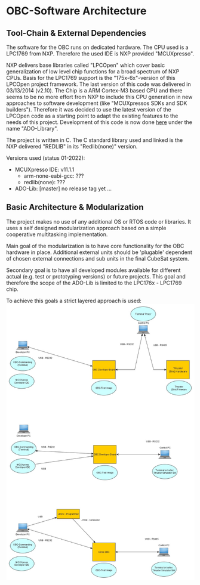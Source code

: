 OBC-Software Architecture
=========================

Tool-Chain & External Dependencies
----------------------------------

The software for the OBC runs on dedicated hardware. The CPU used is a LPC1769 from NXP. 
Therefore the used IDE is NXP provided "MCUXpresso".

NXP delivers base libraries called "LPCOpen" which cover basic generalization of low level chip functions for a broad spectrum of NXP CPUs. Basis for the LPC1769 support is the "175x-6x"-version of this LPCOpen project framework. The last version of this code was delivered in 03/13/2014 (v2.10). The Chip is a ARM Cortex-M3 based CPU and there seems to be no more effort from NXP to include this CPU generation in new approaches to software development (like "MCUXpressos SDKs and SDK builders"). Therefore it was decided to use the latest version of the LPCOpen code as a starting point to adapt the existing features to the needs of this project. Development of this code is now done  [here](https://github.com/RobertK66/ado-chip-175x-6x) under the name "ADO-Library".

The project is written in C. The C standard library used and linked is the NXP delivered "REDLIB" in its "Redlib(none)" version.

Versions used (status 01-2022):

- MCUXpresso IDE: v11.1.1
	- arm-none-eabi-gcc: ???
	- redlib(none): ???
- ADO-Lib: \[master\] no release tag yet ...


Basic Architecture & Modularization
-----------------------------------

The project makes no use of any additional OS or RTOS code or libraries. It uses a self designed modularization approach based on a simple cooperative multitasking implementation.

Main goal of the modularization is to have core functionality for the OBC hardware in place. Additional external units should be 'plugable' dependent of chosen external connections 
and sub units in the final CubeSat system. 

Secondary goal is to have all developed modules available for different actual (e.g. test or prototyping versions) or future projects. This goal and therefore the scope of the ADO-Lib 
is limited to the LPC176x - LPC1769 chip.

To achieve this goals a strict layered approach is used:
![Basic Architecture](pic/architecture.jpg)


 


  
